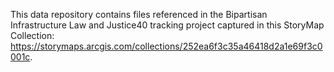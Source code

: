 This data repository contains files referenced in the Bipartisan Infrastructure Law and Justice40 tracking project captured in this StoryMap Collection: https://storymaps.arcgis.com/collections/252ea6f3c35a46418d2a1e69f3c0001c.
